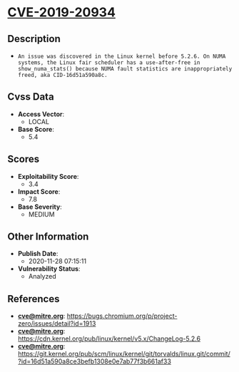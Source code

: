 
# [CVE-2019-20934](https://bugs.chromium.org/p/project-zero/issues/detail?id=1913)

## Description

- `An issue was discovered in the Linux kernel before 5.2.6. On NUMA systems, the Linux fair scheduler has a use-after-free in show_numa_stats() because NUMA fault statistics are inappropriately freed, aka CID-16d51a590a8c.`

## Cvss Data

- **Access Vector**:
  - LOCAL
- **Base Score**:
  - 5.4

## Scores

- **Exploitability Score**:
  - 3.4
- **Impact Score**:
  - 7.8
- **Base Severity**:
  - MEDIUM

## Other Information

- **Publish Date**:
  - 2020-11-28 07:15:11
- **Vulnerability Status**:
  - Analyzed

## References

- **cve@mitre.org**: https://bugs.chromium.org/p/project-zero/issues/detail?id=1913
- **cve@mitre.org**: https://cdn.kernel.org/pub/linux/kernel/v5.x/ChangeLog-5.2.6
- **cve@mitre.org**: https://git.kernel.org/pub/scm/linux/kernel/git/torvalds/linux.git/commit/?id=16d51a590a8ce3befb1308e0e7ab77f3b661af33
